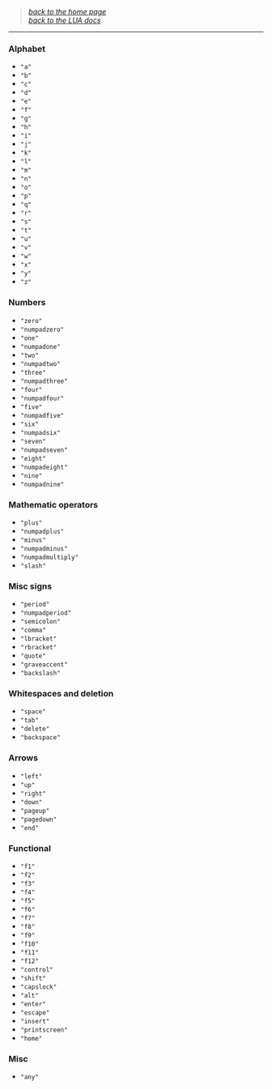 > _[back to the home page](https://github.com/indigoUan/indigoUan/blob/main/atrum%20api%20reference/Modding%20with%20Atrum.md)_  
> _[back to the LUA docs](https://github.com/indigoUan/indigoUan/blob/main/atrum%20api%20reference/Atrum%20Engine%20LUA%20API%20reference.md)_
***

### Alphabet

* `"a"`
* `"b"`
* `"c"`
* `"d"`
* `"e"`
* `"f"`
* `"g"`
* `"h"`
* `"i"`
* `"j"`
* `"k"`
* `"l"`
* `"m"`
* `"n"`
* `"o"`
* `"p"`
* `"q"`
* `"r"`
* `"s"`
* `"t"`
* `"u"`
* `"v"`
* `"w"`
* `"x"`
* `"y"`
* `"z"`

### Numbers

* `"zero"`
* `"numpadzero"`
* `"one"`
* `"numpadone"`
* `"two"`
* `"numpadtwo"`
* `"three"`
* `"numpadthree"`
* `"four"`
* `"numpadfour"`
* `"five"`
* `"numpadfive"`
* `"six"`
* `"numpadsix"`
* `"seven"`
* `"numpadseven"`
* `"eight"`
* `"numpadeight"`
* `"nine"`
* `"numpadnine"`

### Mathematic operators

* `"plus"`
* `"numpadplus"`
* `"minus"`
* `"numpadminus"`
* `"numpadmultiply"`
* `"slash"`

### Misc signs

* `"period"`
* `"numpadperiod"`
* `"semicolon"`
* `"comma"`
* `"lbracket"`
* `"rbracket"`
* `"quote"`
* `"graveaccent"`
* `"backslash"`

### Whitespaces and deletion

* `"space"`
* `"tab"`
* `"delete"`
* `"backspace"`

### Arrows

* `"left"`
* `"up"`
* `"right"`
* `"down"`
* `"pageup"`
* `"pagedown"`
* `"end"`

### Functional

* `"f1"`
* `"f2"`
* `"f3"`
* `"f4"`
* `"f5"`
* `"f6"`
* `"f7"`
* `"f8"`
* `"f9"`
* `"f10"`
* `"f11"`
* `"f12"`
* `"control"`
* `"shift"`
* `"capslock"`
* `"alt"`  
* `"enter"`
* `"escape"`
* `"insert"`
* `"printscreen"`
* `"home"`

### Misc

* `"any"`
